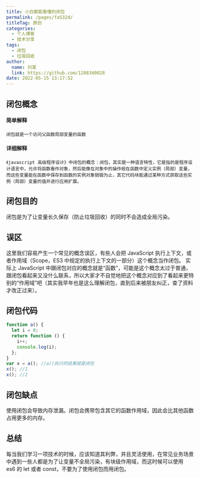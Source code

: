 ```yaml
---
title: 小白都能看懂的闭包
permalink: /pages/fa532d/
titleTag: 原创
categories: 
  - 个人博客
  - 技术分享
tags: 
  - 闭包
  - 垃圾回收
author: 
  name: 刘某
  link: https://github.com/1208340028
date: 2022-05-15 13:17:52
---
```


## 闭包概念

#### 简单解释

`闭包就是一个访问父函数局部变量的函数`

<!-- more -->

#### 详细解释

`《javascript 高级程序设计》中闭包的概念：闭包，其实是一种语言特性，它是指的是程序设计语言中，允许将函数看作对象，然后能像在对象中的操作般在函数中定义实例（局部）变量，而这些变量能在函数中保存到函数的实例对象销毁为止，其它代码块能通过某种方式获取这些实例（局部）变量的值并进行应用扩展。`

## 闭包目的

闭包是为了让变量长久保存（防止垃圾回收）的同时不会造成全局污染。

## 误区

这里我们容易产生一个常见的概念误区，有些人会把 JavaScript 执行上下文，或者作用域（Scope，ES3 中规定的执行上下文的一部分）这个概念当作闭包。
实际上 JavaScript 中跟闭包对应的概念就是“函数”，可能是这个概念太过于普通，跟闭包看起来又没什么联系，所以大家才不自觉地把这个概念对应到了看起来更特别的“作用域”吧（其实我早年也是这么理解闭包，直到后来被朋友纠正，查了资料才改正过来）。

## 闭包代码

```js
function a() {
  let i = 0;
  return function () {
    i++;
    console.log(i);
  };
}
var x = a(); //a()执行的结果就是闭包
x(); //1
x(); //2
```

## 闭包缺点

使用闭包会导致内存泄漏。闭包会携带包含其它的函数作用域，因此会比其他函数占用更多的内存。

## 总结

每当我们学习一项技术的时候，应该知道其利弊，并且灵活使用，在常见业务场景中遇到一些人都是为了让变量不全局污染，有块级作用域，而这时候可以使用 es6 的 let 或者 const，不要为了使用闭包而用闭包。
